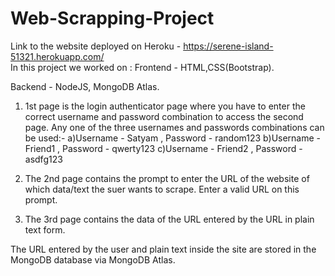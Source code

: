 # Web-Scrapping-Project
Link to the website deployed on Heroku - https://serene-island-51321.herokuapp.com/<br />
In this project we worked on :
  Frontend - HTML,CSS(Bootstrap).

  Backend - NodeJS, MongoDB Atlas.

1) 1st page is the login authenticator page where you have to enter the correct username and password combination to access the second page.
   Any one of the three usernames and passwords combinations can be used:-
      a)Username - Satyam , Password - random123
      b)Username - Friend1 , Password - qwerty123
      c)Username - Friend2 , Password - asdfg123

2) The 2nd page contains the prompt to enter the URL of the website of which data/text the suer wants to scrape. Enter a valid URL on this prompt.

3) The 3rd page contains the data of the URL entered by the URL in plain text form.

The URL entered by the user and plain text inside the site are stored in the MongoDB database via MongoDB Atlas.
